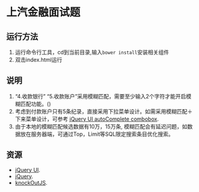 # 上汽金融面试题

## 运行方法
1. 运行命令行工具，cd到当前目录,输入`bower install`安装相关组件
2. 双击index.html运行

## 说明
1. “4.收款银行” “5.收款账户”采用模糊匹配，需要至少输入2个字符才能开启模糊匹配功能。()
2. 考虑到付款账户只有5条纪录，直接采用下拉菜单设计。如需采用模糊匹配＋下来菜单设计，可参考 [jQuery UI autoComplete combobox](http://jqueryui.com/autocomplete/#combobox).
3. 由于本地的模糊匹配候选数据有10万，15万条, 模糊匹配会有延迟问题，如数据放在服务器端，可通过Top，Limit等SQL限定搜索条目优化搜索。

## 资源
- [jQuery UI](http://jqueryui.com).
- [jQuery](http://jquery.com/).
- [knockOutJS](knockoutjs.com).